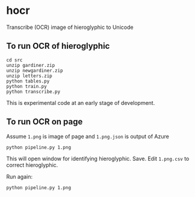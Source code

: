 # hocr

Transcribe (OCR) image of hieroglyphic to Unicode

## To run OCR of hieroglyphic

```
cd src
unzip gardiner.zip
unzip newgardiner.zip
unzip letters.zip
python tables.py
python train.py
python transcribe.py
```

This is experimental code at an early stage of development.

## To run OCR on page

Assume `1.png` is image of page and `1.png.json` is output of Azure

```
python pipeline.py 1.png
```

This will open window for identifying hieroglyphic. Save. Edit `1.png.csv` to correct hieroglyphic.

Run again:
```
python pipeline.py 1.png
```
